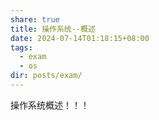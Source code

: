 ```yaml
---
share: true
title: 操作系统--概述
date: 2024-07-14T01:18:15+08:00
tags:
  - exam
  - os
dir: posts/exam/
---
```

操作系统概述！！！
